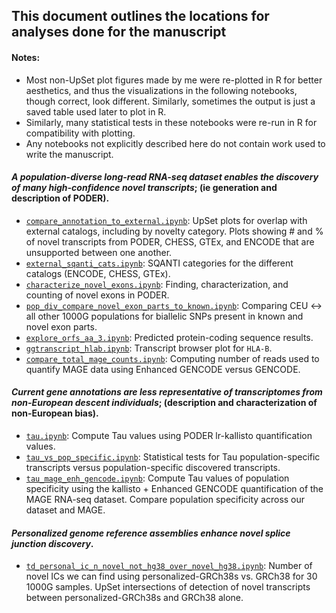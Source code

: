 ## This document outlines the locations for analyses done for the manuscript

#### Notes:
* Most non-UpSet plot figures made by me were re-plotted in R for better aesthetics, and thus the visualizations in the following notebooks, though correct, look different. Similarly, sometimes the output is just a saved table used later to plot in R.
* Similarly, many statistical tests in these notebooks were re-run in R for compatibility with plotting.
* Any notebooks not explicitly described here do not contain work used to write the manuscript.

#### *A population-diverse long-read RNA-seq dataset enables the discovery of many high-confidence novel transcripts*; (ie generation and description of PODER).

* [`compare_annotation_to_external.ipynb`](https://github.com/fairliereese/240903_pt/blob/main/analysis/figure_characterize_poder/compare_annotation_to_external.ipynb): UpSet plots for overlap with external catalogs, including by novelty category.
Plots showing # and % of novel transcripts from PODER, CHESS, GTEx, and ENCODE that are unsupported between one another.
* [`external_sqanti_cats.ipynb`](https://github.com/fairliereese/240903_pt/blob/main/analysis/external_sqanti_cats.ipynb): SQANTI categories for the different catalogs (ENCODE, CHESS, GTEx).
* [`characterize_novel_exons.ipynb`](https://github.com/fairliereese/240903_pt/blob/main/analysis/characterize_novel_exons.ipynb): Finding, characterization, and counting of novel exons in PODER.
* [`pop_div_compare_novel_exon_parts_to_known.ipynb`](https://github.com/fairliereese/240903_pt/blob/main/analysis/pop_div_compare_novel_exon_parts_to_known.ipynb): Comparing CEU <-> all other 1000G populations for biallelic SNPs present in known and novel exon parts.
* [`explore_orfs_aa_3.ipynb`](https://github.com/fairliereese/240903_pt/blob/main/analysis/explore_orfs_aa_3.ipynb): Predicted protein-coding sequence results.
* [`ggtranscript_hlab.ipynb`](https://github.com/fairliereese/240903_pt/blob/main/analysis/ggtranscript_hlab.ipynb): Transcript browser plot for `HLA-B`.
* [`compare_total_mage_counts.ipynb`](https://github.com/fairliereese/240903_pt/blob/main/analysis/compare_total_mage_counts.ipynb): Computing number of reads used to quantify MAGE data using Enhanced GENCODE versus GENCODE.


#### *Current gene annotations are less representative of transcriptomes from non-European descent individuals*; (description and characterization of non-European bias).

* [`tau.ipynb`](https://github.com/fairliereese/240903_pt/blob/main/analysis/tau.ipynb): Compute Tau values using PODER lr-kallisto quantification values.
* [`tau_vs_pop_specific.ipynb`](https://github.com/fairliereese/240903_pt/blob/main/analysis/tau_vs_pop_specific.ipynb): Statistical tests for Tau population-specific transcripts versus population-specific discovered transcripts.
* [`tau_mage_enh_gencode.ipynb`](https://github.com/fairliereese/240903_pt/blob/main/analysis/tau_mage_enh_gencode.ipynb): Compute Tau values of population specificity using the kallisto + Enhanced GENCODE quantification of the MAGE RNA-seq dataset. Compare population specificity across our dataset and MAGE.

#### *Personalized genome reference assemblies enhance novel splice junction discovery*.
* [`td_personal_ic_n_novel_not_hg38_over_novel_hg38.ipynb`](https://github.com/fairliereese/240903_pt/blob/main/analysis/https://github.com/fairliereese/240903_pt/blob/main/analysis/td_personal_ic_n_novel_not_hg38_over_novel_hg38.ipynb): Number of novel ICs we can find using personalized-GRCh38s vs. GRCh38 for 30 1000G samples. UpSet intersections of detection of novel transcripts between personalized-GRCh38s and GRCh38 alone.


<!-- * [``](): -->
